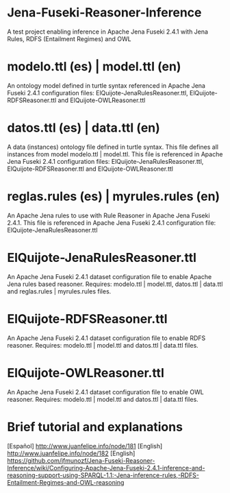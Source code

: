 # Jena-Fuseki-Reasoner-Inference
A test project enabling inference in Apache Jena Fuseki 2.4.1 with Jena Rules, RDFS (Entailment Regimes) and OWL

modelo.ttl (es) | model.ttl (en)
================================
An ontology model defined in turtle syntax referenced in Apache Jena Fuseki 2.4.1 configuration files:  ElQuijote-JenaRulesReasoner.ttl, ElQuijote-RDFSReasoner.ttl and ElQuijote-OWLReasoner.ttl

datos.ttl (es) | data.ttl (en)
==============================
A data (instances) ontology file defined in turtle syntax. This file defines all instances from model modelo.ttl | model.ttl. This file is referenced in Apache Jena Fuseki 2.4.1 configuration files:  ElQuijote-JenaRulesReasoner.ttl, ElQuijote-RDFSReasoner.ttl and ElQuijote-OWLReasoner.ttl

reglas.rules (es) | myrules.rules (en) 
======================================
An Apache Jena rules to use with Rule Reasoner in Apache Jena Fuseki 2.4.1. This file is referenced in Apache Jena Fuseki 2.4.1 configuration file: ElQuijote-JenaRulesReasoner.ttl

ElQuijote-JenaRulesReasoner.ttl
===============================
An Apache Jena Fuseki 2.4.1 dataset configuration file to enable Apache Jena rules based reasoner. Requires: modelo.ttl | model.ttl, datos.ttl | data.ttl and reglas.rules | myrules.rules files.

ElQuijote-RDFSReasoner.ttl
==========================
An Apache Jena Fuseki 2.4.1 dataset configuration file to enable RDFS reasoner. Requires: modelo.ttl | model.ttl and datos.ttl | data.ttl files.

ElQuijote-OWLReasoner.ttl
=========================
An Apache Jena Fuseki 2.4.1 dataset configuration file to enable OWL reasoner. Requires: modelo.ttl | model.ttl and datos.ttl | data.ttl files.

Brief tutorial and explanations
===============================
[Español] http://www.juanfelipe.info/node/181
[English] http://www.juanfelipe.info/node/182
[English] https://github.com/jfmunozf/Jena-Fuseki-Reasoner-Inference/wiki/Configuring-Apache-Jena-Fuseki-2.4.1-inference-and-reasoning-support-using-SPARQL-1.1:-Jena-inference-rules,-RDFS-Entailment-Regimes-and-OWL-reasoning
